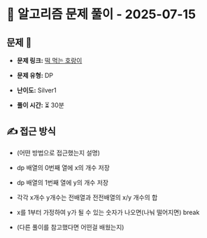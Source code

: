# 📝 알고리즘 문제 풀이 - 2025-07-15

## 문제 📖

- **문제 링크:** [떡 먹는 호랑이](https://www.acmicpc.net/problem/2502)

- **문제 유형:** DP

- **난이도:** Silver1

- **풀이 시간:** ⏳ 30분

## ✍ 접근 방식

- (어떤 방법으로 접근했는지 설명)
- dp 배열의 0번째 열에 x의 개수 저장
- dp 배열의 1번째 열에 y의 개수 저장

- 각각 x개수 y개수는 전배열과 전전배열의 x/y 개수의 합

- x를 1부터 가정하여 y가 될 수 있는 숫자가 나오면(나눠 떨어지면) break

- (다른 풀이를 참고했다면 어떤걸 배웠는지)
